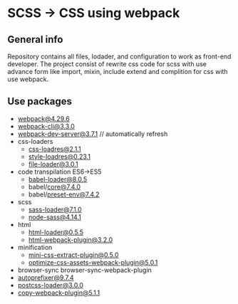 # SCSS -> CSS using webpack


## General info
Repository contains all files, lodader, and configuration to work as front-end developer. The project consist of rewrite css code for scss with use advance form like import, mixin, include extend and complition for css with use webpack. 

## Use packages
* webpack@4.29.6
* webpack-cli@3.3.0 
* webpack-dev-server@3.7.1 // automatically refresh
* css-loaders 
  * css-loadres@2.1.1
  * style-loadres@0.23.1
  * file-loader@3.0.1
* code transpilation ES6->ES5
  * babel-loader@8.0.5
  * babel/core@7.4.0 
  * babel/preset-env@7.4.2
* scss 
  * sass-loader@7.1.0
  * node-sass@4.14.1
* html
  * html-loader@0.5.5 
  * html-webpack-plugin@3.2.0
* minification 
  * mini-css-extract-plugin@0.5.0
  * optimize-css-assets-webpack-plugin@5.0.1
* browser-sync browser-sync-webpack-plugin
* autoprefixer@9.7.4
* postcss-loader@3.0.0
* copy-webpack-plugin@5.1.1
